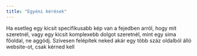 ```yaml
---
title: "Egyéni kérések"
---
```


Ha esetleg egy kicsit specifikusabb kép van a fejedben arról, hogy mit szeretnél, vagy egy kicsit komplexebb dolgot szeretnél,
 mint egy sima főoldal, ne aggódj. Szívesen felépítek neked akár egy több száz oldalból álló website-ot, csak kérned kell